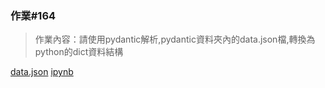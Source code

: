 ### 作業#164
> 作業內容：請使用pydantic解析,pydantic資料夾內的data.json檔,轉換為python的dict資料結構

[data.json](./data.json)
[ipynb](./issue164.ipynb)